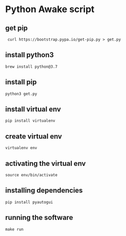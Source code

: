 # Python Awake script

## get pip
```
 curl https://bootstrap.pypa.io/get-pip.py > get.py
```

## install python3
```
brew install python@3.7
```

## install pip
```
python3 get.py
```

## install virtual env
```
pip install virtualenv
```

## create virtual env
```
virtualenv env
```

## activating the virtual env
```
source env/bin/activate
```

## installing dependencies
```
pip install pyautogui
```

## running the software
```
make run
```

